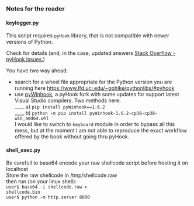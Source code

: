 ### Notes for the reader

#### keylogger.py
This script requires `pyHook` library, that is not compatible with newer versions of Python. 

Check for details (and, in the case, updated answers <a href="https://stackoverflow.com/questions/59968523/unable-to-install-pyhook-python-3-8-1">Stack Overflow - pyHook issues.</a>)<br>

You have two way ahead:
- search for a wheel file appropriate for the Python version you are running here https://www.lfd.uci.edu/~gohlke/pythonlibs/#pyhook 
- use <a href="https://libraries.io/pypi/pyWinhook">pyWinhook</a>, a pyHook fork with some updates for support latest Visual Studio compilers. Two methods here:<br>
____ a) `pip install pyWinhook==1.6.2`<br>
____ b) `python -m pip install pyWinhook-1.6.2-cp38-cp38-win_amd64.whl`<br>
I would like to switch to `keyboard` module in order to bypass all this mess, but at the moment I am not able to reproduce the exact workflow offered by the book without going thru pyHook.

#### shell_exec.py
Be carefull to base64 encode your raw shellcode script before hosting it on localhost<br>
Store the raw shellcode in /tmp/shellcode.raw<br>
then run (on your linux shell):<br>
`user$ base64 -i shellcode.raw >`<br>
`shellcode.bin`<br>
`user$ python -m http.server 8000`<br>
